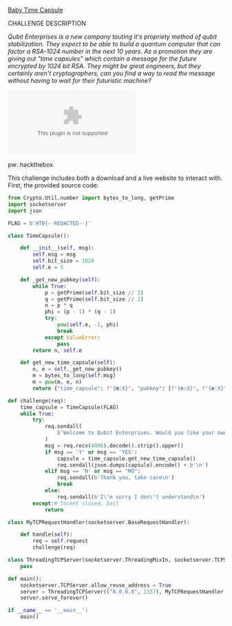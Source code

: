 [Baby Time Capsule](https://app.hackthebox.com/challenges/Baby%2520Time%2520Capsule)

CHALLENGE DESCRIPTION

*Qubit Enterprises is a new company touting it's propriety method of qubit stabilization. They expect to be able to build a quantum computer that can factor a RSA-1024 number in the next 10 years. As a promotion they are giving out "time capsules" which contain a message for the future encrypted by 1024 bit RSA. They might be great engineers, but they certainly aren't cryptographers, can you find a way to read the message without having to wait for their futuristic machine?*

![Baby_Time_Capsule.zip](../../../../_attachments/Baby%20Time%20Capsule.zip)

pw: hackthebox

This challenge includes both a download and a live website to interact with. First, the provided source code:

``` python
from Crypto.Util.number import bytes_to_long, getPrime
import socketserver
import json

FLAG = b'HTB{--REDACTED--}'

class TimeCapsule():

    def __init__(self, msg):
        self.msg = msg
        self.bit_size = 1024
        self.e = 5

    def _get_new_pubkey(self):
        while True:
            p = getPrime(self.bit_size // 2)
            q = getPrime(self.bit_size // 2)
            n = p * q
            phi = (p - 1) * (q - 1)
            try:
                pow(self.e, -1, phi)
                break
            except ValueError:
                pass
        return n, self.e

    def get_new_time_capsule(self):
        n, e = self._get_new_pubkey()
        m = bytes_to_long(self.msg)
        m = pow(m, e, n)
        return {"time_capsule": f"{m:X}", "pubkey": [f"{n:X}", f"{e:X}"]}

def challenge(req):
    time_capsule = TimeCapsule(FLAG)
    while True:
        try:
            req.sendall(
                b'Welcome to Qubit Enterprises. Would you like your own time capsule? (Y/n) '
            )
            msg = req.recv(4096).decode().strip().upper()
            if msg == 'Y' or msg == 'YES':
                capsule = time_capsule.get_new_time_capsule()
                req.sendall(json.dumps(capsule).encode() + b'\n')
            elif msg == 'N' or msg == "NO":
                req.sendall(b'Thank you, take care\n')
                break
            else:
                req.sendall(b'I\'m sorry I don\'t understand\n')
        except:# Socket closed, bail
            return

class MyTCPRequestHandler(socketserver.BaseRequestHandler):

    def handle(self):
        req = self.request
        challenge(req)

class ThreadingTCPServer(socketserver.ThreadingMixIn, socketserver.TCPServer):
    pass

def main():
    socketserver.TCPServer.allow_reuse_address = True
    server = ThreadingTCPServer(("0.0.0.0", 1337), MyTCPRequestHandler)
    server.serve_forever()

if __name__ == '__main__':
    main()

```



